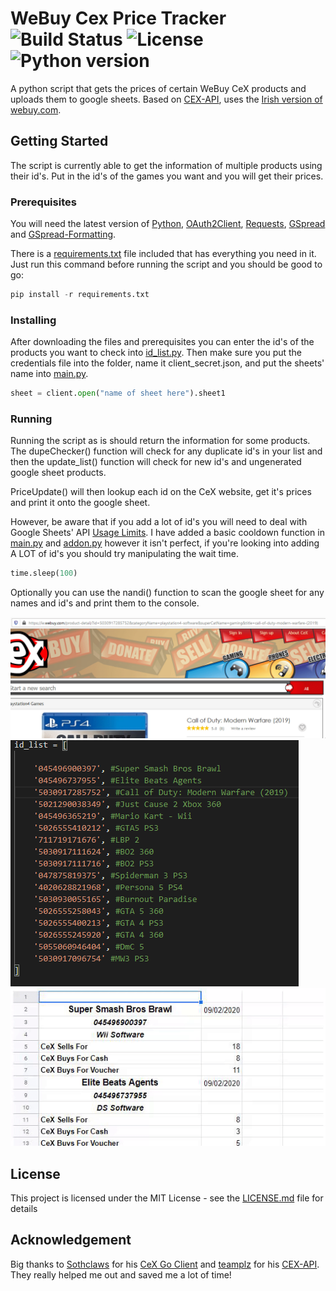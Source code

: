 # WeBuy Cex Price Tracker ![Build Status](https://img.shields.io/badge/build-passing-brightgreen) ![License](https://img.shields.io/badge/license-MIT-red) ![Python version](https://img.shields.io/badge/Python-latest-blue)

A python script that gets the prices of certain WeBuy CeX products and uploads them to google sheets. Based on [CEX-API](https://github.com/teamplz/CEX-API), uses the [Irish version of webuy.com](https://ie.webuy.com/).

## Getting Started

The script is currently able to get the information of multiple products using their id's. Put in the id's of the games you want and you will get their prices.

### Prerequisites

You will need the latest version of [Python](https://www.python.org/downloads/), [OAuth2Client](https://oauth2client.readthedocs.io/en/latest/#supported-python-versions), [Requests](https://pypi.org/project/requests/), 
[GSpread](https://pypi.org/project/gspread/) and [GSpread-Formatting](https://pypi.org/project/gspread-formatting/).

There is a [requirements.txt](requirements.txt) file included that has everything you need in it. Just run this command before running the script and you should be good to go:

```python
pip install -r requirements.txt
```

### Installing

After downloading the files and prerequisites you can enter the id's of the products you want to check into [id_list.py](id_list.py).  Then make sure you put the credentials file into the folder, name it client_secret.json, and put the sheets' name into [main.py](main.py).

```python
sheet = client.open("name of sheet here").sheet1
```

### Running

Running the script as is should return the information for some products. The dupeChecker() function will check for any duplicate id's in your list and then the update_list() function will check for new id's and ungenerated google sheet products.

PriceUpdate() will then lookup each id on the CeX website, get it's prices and print it onto the google sheet.

However, be aware that if you add a lot of id's you will need to deal with Google Sheets' API [Usage Limits](https://developers.google.com/sheets/api/limits). I have added a basic cooldown function in [main.py](main.py) and [addon.py](addon.py) however it isn't perfect, if you're looking into adding A LOT of id's you should try manipulating the wait time.

```python
time.sleep(100)
```

Optionally you can use the nandi() function to scan the google sheet for any names and id's and print them to the console.

![Getting the id](captures/getting_id.gif)
![The id's](captures/id_list.png)
![Final result](captures/sheet.gif)

## License

This project is licensed under the MIT License - see the [LICENSE.md](LICENSE.md) file for details

## Acknowledgement

Big thanks to [Sothclaws](https://github.com/Southclaws) for his [CeX Go Client](https://github.com/Southclaws/go-cex) and [teamplz](https://github.com/teamplz) for his [CEX-API](https://github.com/teamplz/CEX-API). They really helped me out and saved me a lot of time!
